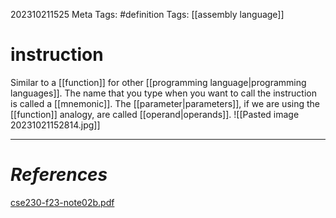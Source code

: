 202310211525
Meta Tags: #definition 
Tags: [[assembly language]]

# instruction

Similar to a [[function]] for other [[programming language|programming languages]]. The name that you type when you want to call the instruction is called a [[mnemonic]]. The [[parameter|parameters]], if we are using the [[function]] analogy, are called [[operand|operands]]. 
![[Pasted image 20231021152814.jpg]]




---
# *References*
[cse230-f23-note02b.pdf](file:///C:/Users/orang/Documents/ASU/Textbooks/CSE%20230/cse230-f23-note02b.pdf)